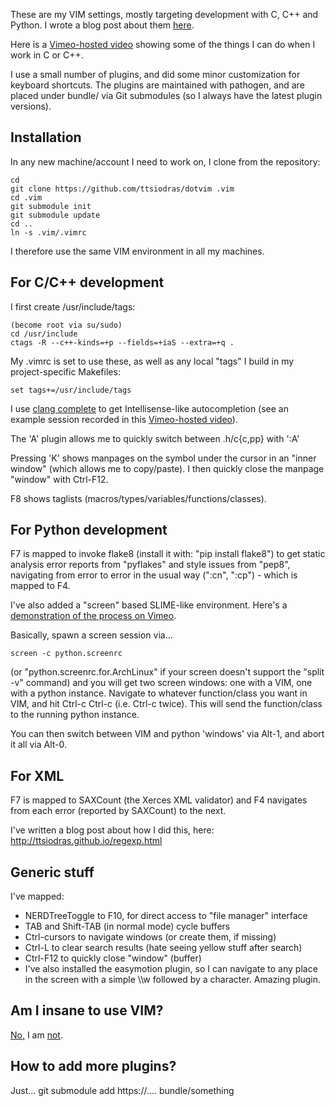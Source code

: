 
These are my VIM settings, mostly targeting development with C, C++ and Python.
I wrote a blog post about them [here](http://users.softlab.ntua.gr/~ttsiod/vim.html).

Here is a [Vimeo-hosted video](http://vimeo.com/37875339) showing some of
the things I can do when I work in C or C++.

I use a small number of plugins, and did some minor customization for
keyboard shortcuts. The plugins are maintained with pathogen, and
are placed under bundle/ via Git submodules (so I always have the latest
plugin versions).

Installation
-------------

In any new machine/account I need to work on, I clone from the repository:

    cd
    git clone https://github.com/ttsiodras/dotvim .vim
    cd .vim
    git submodule init
    git submodule update
    cd ..
    ln -s .vim/.vimrc

I therefore use the same VIM environment in all my machines.

For C/C++ development
---------------------

I first create /usr/include/tags:

    (become root via su/sudo)
    cd /usr/include
    ctags -R --c++-kinds=+p --fields=+iaS --extra=+q .

My .vimrc is set to use these, as well as any local "tags" I build
in my project-specific Makefiles:

    set tags+=/usr/include/tags

I use [clang complete](http://www.vim.org/scripts/script.php?script_id=3302)
  to get Intellisense-like autocompletion (see an example session recorded
in this [Vimeo-hosted video](http://vimeo.com/37875339)).

The 'A' plugin allows me to quickly switch between .h/c{c,pp} with ':A'

Pressing 'K' shows manpages on the symbol under the cursor in an "inner window"
(which allows me to copy/paste).
I then quickly close the manpage "window" with Ctrl-F12.

F8 shows taglists (macros/types/variables/functions/classes).

For Python development
----------------------

F7 is mapped to invoke flake8 (install it with: "pip install flake8") to get
static analysis error reports from "pyflakes" and style issues from "pep8",
navigating from error to error in the usual way (":cn", ":cp") - which is
mapped to F4.

I've also added a "screen" based SLIME-like environment. Here's a
[demonstration of the process on Vimeo](http://www.vimeo.com/37894593).

Basically, spawn a screen session via...

    screen -c python.screenrc

(or "python.screenrc.for.ArchLinux" if your screen doesn't support the
"split -v" command) and you will get two screen windows: one with a VIM,
one with a python instance. Navigate to whatever function/class you want
in VIM, and hit Ctrl-c Ctrl-c (i.e. Ctrl-c twice). This will send
the function/class to the running python instance.

You can then switch between VIM and python 'windows' via Alt-1,
and abort it all via Alt-0.

For XML
-------
F7 is mapped to SAXCount (the Xerces XML validator) and F4 navigates
from each error (reported by SAXCount) to the next.

I've written a blog post about how I did this, here:
   http://ttsiodras.github.io/regexp.html

Generic stuff
-------------

I've mapped:

- NERDTreeToggle to F10, for direct access to "file manager" interface
- TAB and Shift-TAB (in normal mode) cycle buffers
- Ctrl-cursors to navigate windows (or create them, if missing)
- Ctrl-L to clear search results (hate seeing yellow stuff after search)
- Ctrl-F12 to quickly close "window" (buffer)
- I've also installed the easymotion plugin, so I can navigate to any place in the screen
  with a simple \\\\w followed by a character. Amazing plugin.

Am I insane to use VIM?
-----------------------
[No,](http://www.viemu.com/a-why-vi-vim.html) I am [not](http://users.softlab.ntua.gr/~ttsiod/vim.html).

How to add more plugins?
------------------------
Just...
    git submodule add https://.... bundle/something
